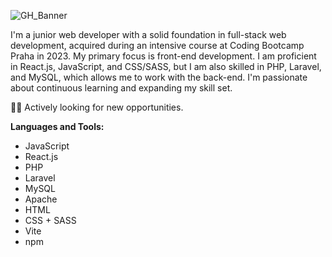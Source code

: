 
![GH_Banner](https://github.com/mariecotije/mariecotije/assets/121687407/78013d21-85f3-4e2e-8925-65dd3878442a)


I'm a junior web developer with a solid foundation in full-stack web development, acquired during an intensive course at Coding Bootcamp Praha in 2023. My primary focus is front-end development. I am proficient in React.js, JavaScript, and CSS/SASS, but I am also skilled in PHP, Laravel, and MySQL, which allows me to work with the back-end. I'm passionate about continuous learning and expanding my skill set.

👩‍💻 Actively looking for new opportunities.

**Languages and Tools:**
- JavaScript
- React.js
- PHP
- Laravel
- MySQL
- Apache
- HTML
- CSS + SASS
- Vite
- npm
<!---
mariecotije/mariecotije is a ✨ special ✨ repository because its `README.md` (this file) appears on your GitHub profile.
You can click the Preview link to take a look at your changes.
--->
